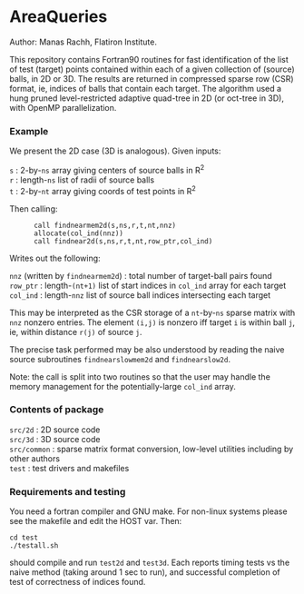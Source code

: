 # AreaQueries

Author: Manas Rachh, Flatiron Institute.

This repository contains Fortran90 routines for fast identification of
the list of test (target) points contained within each of a given
collection of (source) balls, in 2D or 3D. The results are returned in
compressed sparse row (CSR) format, ie, indices of balls that contain
each target. The algorithm used a hung pruned level-restricted
adaptive quad-tree in 2D (or oct-tree in 3D), with OpenMP parallelization.

### Example

We present the 2D case (3D is analogous). Given inputs:

  `s` : 2-by-`ns` array giving centers of source balls in R<sup>2</sup>  
  `r` : length-`ns` list of radii of source balls  
  `t` : 2-by-`nt` array giving coords of test points in R<sup>2</sup>  

Then calling:
```
      call findnearmem2d(s,ns,r,t,nt,nnz)
      allocate(col_ind(nnz))
      call findnear2d(s,ns,r,t,nt,row_ptr,col_ind)
```
Writes out the following:

  `nnz` (written by `findnearmem2d`) : total number of target-ball pairs found  
  `row_ptr` : length-`(nt+1)` list of start indices in `col_ind` array for each target  
  `col_ind` : length-`nnz` list of source ball indices intersecting each target  

This may be interpreted as the CSR storage of a `nt`-by-`ns`
sparse matrix with `nnz` nonzero entries.
The element `(i,j)` is nonzero iff target `i` is within ball `j`, ie,
within distance `r(j)` of source `j`.

The precise task performed may be also understood by reading the naive source
subroutines `findnearslowmem2d` and `findnearslow2d`.

Note: the call is split into two routines so that the user may handle the
memory management for the potentially-large `col_ind` array.


### Contents of package

`src/2d` : 2D source code  
`src/3d` : 3D source code  
`src/common` : sparse matrix format conversion, low-level utilities including by other authors  
`test` : test drivers and makefiles  

### Requirements and testing

You need a fortran compiler and GNU make.
For non-linux systems please see the makefile and edit the HOST var.
Then:
```
cd test
./testall.sh
```
should compile and run `test2d` and `test3d`. Each reports timing tests vs the naive method (taking around 1 sec to run), and successful completion of test of correctness of indices found.
